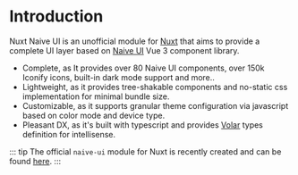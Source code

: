 # Introduction

Nuxt Naive UI is an unofficial module for [Nuxt](https://nuxt.com/) that aims to provide a complete UI layer based on [Naive UI](https://www.naiveui.com/) Vue 3 component library.

- Complete, as It provides over 80 Naive UI components, over 150k Iconify icons, built-in dark mode support and more..
- Lightweight, as it provides tree-shakable components and no-static css implementation for minimal bundle size.
- Customizable, as it supports granular theme configuration via javascript based on color mode and device type.
- Pleasant DX, as it's built with typescript and provides [Volar](https://marketplace.visualstudio.com/items?itemName=Vue.volar) types definition for intellisense.

::: tip
The official `naive-ui` module for Nuxt is recently created and can be found [here](https://github.com/07akioni/nuxtjs-naive-ui).
:::
